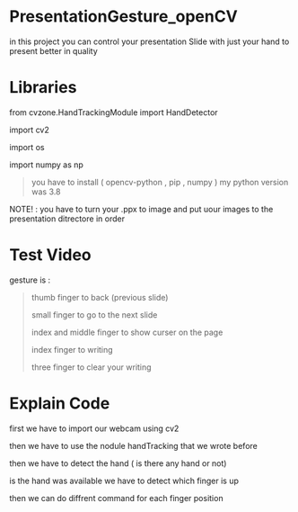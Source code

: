 # PresentationGesture_openCV
in this project you can control your presentation Slide with just your hand to present better in quality 


# Libraries

from cvzone.HandTrackingModule import HandDetector

import cv2

import os

import numpy as np

> you have to install ( opencv-python , pip , numpy )
> my python version was 3.8

NOTE! : you have to turn your .ppx to image and put uour images to the presentation ditrectore in order

# Test Video
gesture is :
> thumb finger to back (previous slide)
> 
> small finger to go to the next slide
> 
> index and middle finger to show curser on the page
> 
> index finger to writing
> 
> three finger to clear your writing 



# Explain Code

first we have to import our webcam using cv2 

then we have to use the nodule handTracking that we wrote before 

then we have to detect the hand ( is there any hand or not)

is the hand was available we have to detect which finger is up 

then we can do diffrent command for each finger position
